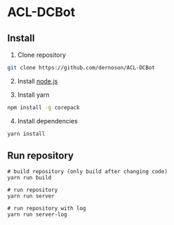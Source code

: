 # ACL-DCBot

## Install

1. Clone repository
```bash
git clone https://github.com/dernoson/ACL-DCBot
```

2. Install [node.js](https://nodejs.org/en/download)

3. Install yarn
```bash
npm install -g corepack
```

4. Install dependencies
```bash
yarn install
```

## Run repository
```
# build repository (only build after changing code)
yarn run build

# run repository
yarn run server

# run repository with log
yarn run server-log
```
